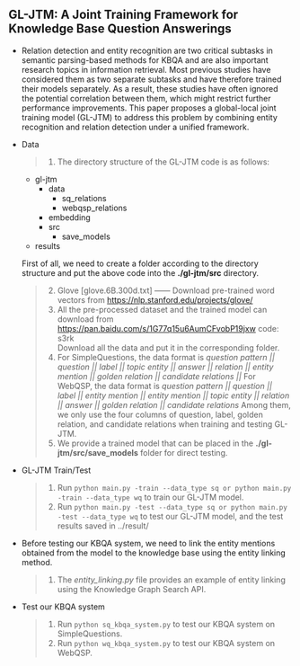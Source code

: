## GL-JTM: A Joint Training Framework for Knowledge Base Question Answerings
* Relation detection and entity recognition are two critical subtasks in semantic parsing-based methods for KBQA and are also important research topics in information retrieval. Most previous studies have considered them as two separate subtasks and have therefore trained their models separately. As a result, these studies have often ignored the potential correlation between them, which might restrict further performance improvements. This paper proposes a global-local joint training model (GL-JTM) to address this problem by combining entity recognition and relation detection under a unified framework.

* Data
  > 1. The directory structure of the GL-JTM code is as follows:
    - gl-jtm
       - data
         - sq_relations
         - webqsp_relations
       - embedding
       - src
         - save_models
    - results
    
    First of all, we need to create a folder according to the directory structure and put the above code into the **./gl-jtm/src** directory.
  > 2. Glove [glove.6B.300d.txt] —— Download pre-trained word vectors from <https://nlp.stanford.edu/projects/glove/>
  > 3. All the pre-processed dataset and the trained model can download from https://pan.baidu.com/s/1G77q15u6AumCFvobP19jxw code: s3rk   
       Download all the data and put it in the corresponding folder.
  > 4. For SimpleQuestions, the data format is *question pattern || question || label || topic entity || answer || relation || entity mention || golden relation || candidate relations ||* 
       For WebQSP, the data format is *question pattern || question || label || entity mention || entity mention || topic entity || relation || answer || golden relation || candidate 
       relations*
       Among them, we only use the four columns of question, label, golden relation, and candidate relations when training and testing GL-JTM.
  > 5. We provide a trained model that can be placed in the **./gl-jtm/src/save_models** folder for direct testing.
  
* GL-JTM Train/Test
  > 1. Run `python main.py -train --data_type sq or python main.py -train --data_type wq` to train our GL-JTM model.
  > 2. Run `python main.py -test --data_type sq or python main.py -test --data_type wq` to test our GL-JTM model, and the test results saved in ../result/

* Before testing our KBQA system, we need to link the entity mentions obtained from the model to the knowledge base using the entity linking method.
  > 1. The *entity_linking.py* file provides an example of entity linking using the Knowledge Graph Search API.
* Test our KBQA system
  > 1. Run `python sq_kbqa_system.py` to test our KBQA system on SimpleQuestions.
  > 2. Run `python wq_kbqa_system.py` to test our KBQA system on WebQSP.
